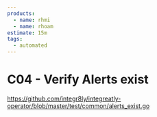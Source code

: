 ```yaml
---
products:
  - name: rhmi
  - name: rhoam
estimate: 15m
tags:
  - automated
---
```


# C04 - Verify Alerts exist

https://github.com/integr8ly/integreatly-operator/blob/master/test/common/alerts_exist.go
